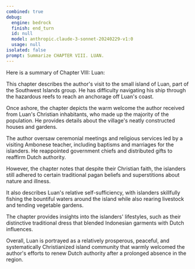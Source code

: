 ```yaml
---
combined: true
debug:
  engine: bedrock
  finish: end_turn
  id: null
  model: anthropic.claude-3-sonnet-20240229-v1:0
  usage: null
isolated: false
prompt: Summarize CHAPTER VIII. LUAN.
---
```

Here is a summary of Chapter VIII: Luan:

This chapter describes the author's visit to the small island of Luan, part of the Southwest Islands group. He has difficulty navigating his ship through the hazardous reefs to reach an anchorage off Luan's coast.

Once ashore, the chapter depicts the warm welcome the author received from Luan's Christian inhabitants, who made up the majority of the population. He provides details about the village's neatly constructed houses and gardens.

The author oversaw ceremonial meetings and religious services led by a visiting Ambonese teacher, including baptisms and marriages for the islanders. He reappointed government chiefs and distributed gifts to reaffirm Dutch authority.

However, the chapter notes that despite their Christian faith, the islanders still adhered to certain traditional pagan beliefs and superstitions about nature and illness.

It also describes Luan's relative self-sufficiency, with islanders skillfully fishing the bountiful waters around the island while also rearing livestock and tending vegetable gardens.

The chapter provides insights into the islanders' lifestyles, such as their distinctive traditional dress that blended Indonesian garments with Dutch influences.

Overall, Luan is portrayed as a relatively prosperous, peaceful, and systematically Christianized island community that warmly welcomed the author's efforts to renew Dutch authority after a prolonged absence in the region.